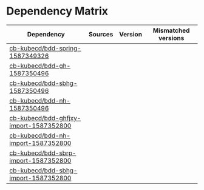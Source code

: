 # Dependency Matrix

Dependency | Sources | Version | Mismatched versions
---------- | ------- | ------- | -------------------
[cb-kubecd/bdd-spring-1587349326](https://github.com/cb-kubecd/bdd-spring-1587349326.git) |  | []() | 
[cb-kubecd/bdd-gh-1587350496](https://github.com/cb-kubecd/bdd-gh-1587350496.git) |  | []() | 
[cb-kubecd/bdd-sbhg-1587350496](https://github.com/cb-kubecd/bdd-sbhg-1587350496.git) |  | []() | 
[cb-kubecd/bdd-nh-1587350496](https://github.com/cb-kubecd/bdd-nh-1587350496.git) |  | []() | 
[cb-kubecd/bdd-ghfjxy-import-1587352800](https://github.com/cb-kubecd/bdd-ghfjxy-import-1587352800.git) |  | []() | 
[cb-kubecd/bdd-nh-import-1587352800](https://github.com/cb-kubecd/bdd-nh-import-1587352800.git) |  | []() | 
[cb-kubecd/bdd-sbrp-import-1587352800](https://github.com/cb-kubecd/bdd-sbrp-import-1587352800.git) |  | []() | 
[cb-kubecd/bdd-sbhg-import-1587352800](https://github.com/cb-kubecd/bdd-sbhg-import-1587352800.git) |  | []() | 

